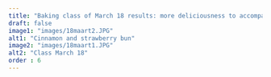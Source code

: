 ```yaml
---
title: "Baking class of March 18 results: more deliciousness to accompany a coffee."
draft: false
image1: "images/18maart2.JPG"
alt1: "Cinnamon and strawberry bun"
image2: "images/18maart1.JPG"
alt2: "Class March 18"
order : 6
---
```

